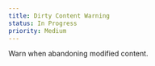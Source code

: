 ```yaml
---
title: Dirty Content Warning
status: In Progress
priority: Medium
---
```

Warn when abandoning modified content.